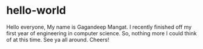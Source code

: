 # hello-world

Hello everyone, 
My name is Gagandeep Mangat. I recently finished off my first year of engineering in computer science. So, nothing more I could think of at this time. See ya all around. Cheers!
